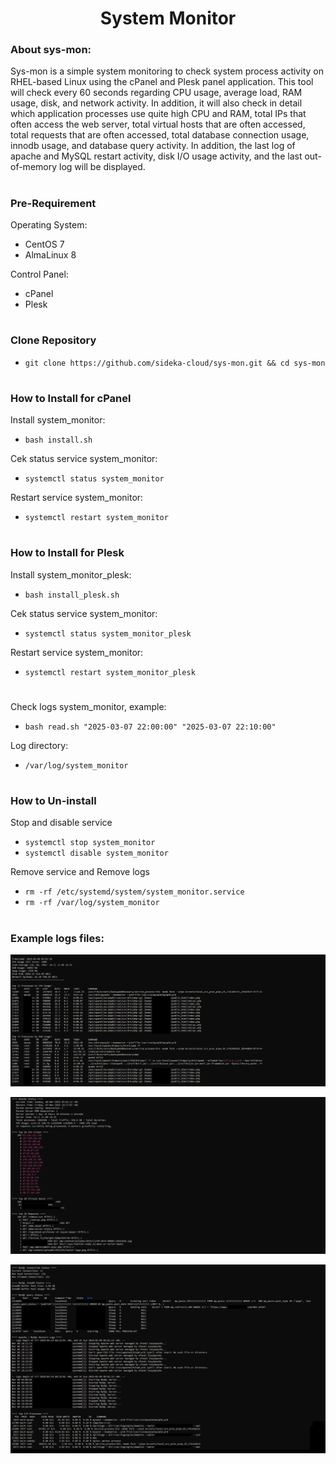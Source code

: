<h1 align="center">System Monitor</h1>

### About sys-mon:

Sys-mon is a simple system monitoring to check system process activity on RHEL-based Linux using the cPanel and Plesk panel application. This tool will check every 60 seconds regarding CPU usage, average load, RAM usage, disk, and network activity. In addition, it will also check in detail which application processes use quite high CPU and RAM, total IPs that often access the web server, total virtual hosts that are often accessed, total requests that are often accessed, total database connection usage, innodb usage, and database query activity. In addition, the last log of apache and MySQL restart activity, disk I/O usage activity, and the last out-of-memory log will be displayed. 

#

### Pre-Requirement

Operating System:
- CentOS 7
- AlmaLinux 8

Control Panel:
- cPanel
- Plesk


#
### Clone Repository

- `git clone https://github.com/sideka-cloud/sys-mon.git && cd sys-mon`

#
### How to Install for cPanel

Install system_monitor: 

- `bash install.sh`

Cek status service system_monitor:

- `systemctl status system_monitor`

Restart service system_monitor:

- `systemctl restart system_monitor`


#
### How to Install for Plesk

Install system_monitor_plesk: 

- `bash install_plesk.sh`

Cek status service system_monitor:

- `systemctl status system_monitor_plesk`

Restart service system_monitor:

- `systemctl restart system_monitor_plesk`

#
Check logs system_monitor, example:

- `bash read.sh "2025-03-07 22:00:00" "2025-03-07 22:10:00"`

Log directory:

- `/var/log/system_monitor`

#
### How to Un-install

Stop and disable service

- `systemctl stop system_monitor`
- `systemctl disable system_monitor`

Remove service and Remove logs

- `rm -rf /etc/systemd/system/system_monitor.service`
- `rm -rf /var/log/system_monitor`

#
### Example logs files:

![Alt text](img/1.png)

![Alt text](img/2.png)

![Alt text](img/3.png)
